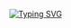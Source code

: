 [![Typing SVG](https://readme-typing-svg.demolab.com?font=Fira+Code&pause=1000&color=13F760&background=00FF3D00&center=true&vCenter=true&width=435&lines=++++++++++++++++Hi+I'm+OmniscientxKaith)](https://git.io/typing-svg)
